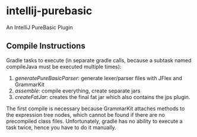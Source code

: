 # intellij-purebasic

An IntelliJ PureBasic Plugin

## Compile Instructions

Gradle tasks to execute (in separate gradle calls, because a subtask named compileJava must be executed multiple times):

1. *generatePureBasicParser*:
    generate lexer/parser files with JFlex and GrammarKit
2. *assemble*:
    compile everything, create separate jars
3. *createFatJar*:
    creates the final fat jar which also contains the jps plugin.
    
The first compile is necessary because GrammarKit attaches methods to
 the expression tree nodes, which cannot be found if there are no precompiled
 class files.
Unfortunately, gradle has no ability to execute a task twice, hence you have
 to do it manually.
